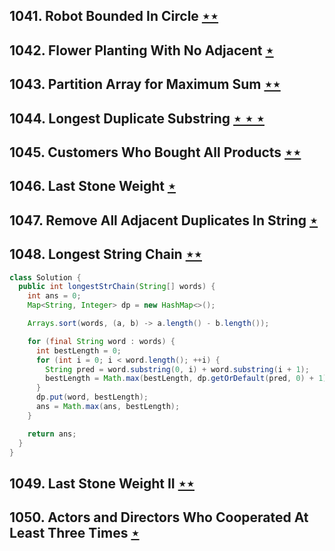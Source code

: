 ## 1041. Robot Bounded In Circle [$\star\star$](https://leetcode.com/problems/robot-bounded-in-circle)

## 1042. Flower Planting With No Adjacent [$\star$](https://leetcode.com/problems/flower-planting-with-no-adjacent)

## 1043. Partition Array for Maximum Sum [$\star\star$](https://leetcode.com/problems/partition-array-for-maximum-sum)

## 1044. Longest Duplicate Substring [$\star\star\star$](https://leetcode.com/problems/longest-duplicate-substring)

## 1045. Customers Who Bought All Products [$\star\star$](https://leetcode.com/problems/customers-who-bought-all-products)

## 1046. Last Stone Weight [$\star$](https://leetcode.com/problems/last-stone-weight)

## 1047. Remove All Adjacent Duplicates In String [$\star$](https://leetcode.com/problems/remove-all-adjacent-duplicates-in-string)

## 1048. Longest String Chain [$\star\star$](https://leetcode.com/problems/longest-string-chain)

```java
class Solution {
  public int longestStrChain(String[] words) {
    int ans = 0;
    Map<String, Integer> dp = new HashMap<>();

    Arrays.sort(words, (a, b) -> a.length() - b.length());

    for (final String word : words) {
      int bestLength = 0;
      for (int i = 0; i < word.length(); ++i) {
        String pred = word.substring(0, i) + word.substring(i + 1);
        bestLength = Math.max(bestLength, dp.getOrDefault(pred, 0) + 1);
      }
      dp.put(word, bestLength);
      ans = Math.max(ans, bestLength);
    }

    return ans;
  }
}
```

## 1049. Last Stone Weight II [$\star\star$](https://leetcode.com/problems/last-stone-weight-ii)

## 1050. Actors and Directors Who Cooperated At Least Three Times [$\star$](https://leetcode.com/problems/actors-and-directors-who-cooperated-at-least-three-times)
